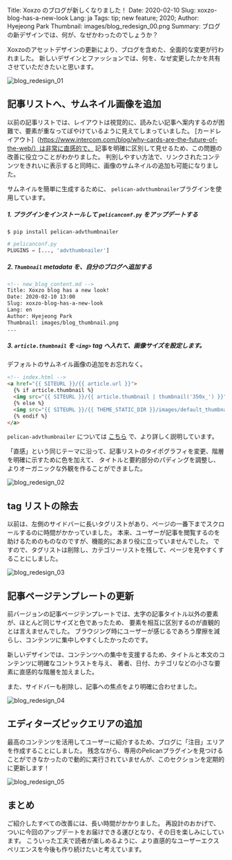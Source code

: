 Title: Xoxzo のブログが新しくなりました！
Date: 2020-02-10
Slug: xoxzo-blog-has-a-new-look
Lang: ja
Tags: tip; new feature; 2020; 
Author: Hyejeong Park
Thumbnail: images/blog_redesign_00.png 
Summary: ブログの新デザインでは、何が、なぜかわったのでしょうか？

Xoxzoのアセットデザインの更新により、ブログを含めた、全面的な変更が行われました。
新しいデザインとファッションでは、何を、なぜ変更したかを共有させていただきたいと思います。

![blog_redesign_01]({filename}/images/blog_redesign_01.png)

## 記事リストへ、サムネイル画像を追加

以前の記事リストでは、レイアウトは視覚的に、読みたい記事へ案内するのが困難で、要素が重なってぼやけているように見えてしまっていました。
[カードレイアウト]（https://www.intercom.com/blog/why-cards-are-the-future-of-the-web/）は非常に直感的で、
記事を明確に区別して見せるため、この問題の改善に役立つことがわかりました。
判別しやすい方法で、リンクされたコンテンツをきれいに表示すると同時に、画像のサムネイルの追加も可能になりました。

サムネイルを簡単に生成するために、 `pelican-advthumbnailer`プラグインを使用しています。


##### 1. プラグインをインストールして `pelicanconf.py` をアップデートする
```
$ pip install pelican-advthumbnailer
```

```python
# pelicanconf.py
PLUGINS = [..., 'advthumbnailer']
```

##### 2. `Thumbnail` metadata を、自分のブログへ追加する
```html
<!-- new_blog_content.md -->
Title: Xoxzo blog has a new look!
Date: 2020-02-10 13:00 
Slug: xoxzo-blog-has-a-new-look
Lang: en
Author: Hyejeong Park
Thumbnail: images/blog_thumbnail.png
...
```

##### 3. `article.thumbnail` を `<img>` tag へ入れて、画像サイズを設定します。
デフォルトのサムネイル画像の追加をお忘れなく。
```html
<!-- index.html -->
<a href="{{ SITEURL }}/{{ article.url }}">
  {% if article.thumbnail %}
  <img src="{{ SITEURL }}/{{ article.thumbnail | thumbnail('350x_') }}">
  {% else %}
  <img src="{{ SITEURL }}/{{ THEME_STATIC_DIR }}/images/default_thumbnail.png">
  {% endif %}
</a>
```

`pelican-advthumbnailer` については [こちら](https://github.com/AlexJF/pelican-advthumbnailer) で、より詳しく説明しています。

「直感」という同じテーマに沿って、記事リストのタイポグラフィを変更、階層を明確に示すために色を加えて、
タイトルと要約部分のパディングを調整し、よりオーガニックな外観を作ることができました。

![blog_redesign_02]({filename}/images/blog_redesign_02.png)

## tag リストの除去
以前は、左側のサイドバーに長いタグリストがあり、ページの一番下までスクロールするのに時間がかかっていました。 
本来、ユーザーが記事を閲覧するのを助けるためのものなのですが、機能的にあまり役に立っていませんでした。 
ですので、タグリストは削除し、カテゴリーリストを残して、ページを見やすくすることにしました。

![blog_redesign_03]({filename}/images/blog_redesign_03.png)

## 記事ページテンプレートの更新
前バージョンの記事ページテンプレートでは、太字の記事タイトル以外の要素が、ほとんど同じサイズと色であったため、
要素を相互に区別するのが直観的とは言えませんでした。 
ブラウジング時にユーザーが感じるであろう摩擦を減らし、コンテンツに集中しやすくしたかったのです。

新しいデザインでは、コンテンツへの集中を支援するため、タイトルと本文のコンテンツに明確なコントラストを与え、
著者、日付、カテゴリなどの小さな要素に直感的な階層を加えました。

また、サイドバーも削除し、記事への焦点をより明確に合わせました。

![blog_redesign_04]({filename}/images/blog_redesign_04.png)

## エディターズピックエリアの追加
最高のコンテンツを活用してユーザーに紹介するため、ブログに「注目」エリアを作成することにしました。 
残念ながら、専用のPelicanプラグインを見つけることができなかったので動的に実行されていませんが、このセクションを定期的に更新します！

![blog_redesign_05]({filename}/images/blog_redesign_05.png)

## まとめ
ご紹介したすべての改善には、長い時間がかかりました。
再設計のおかげで、ついに今回のアップデートをお届けできる運びとなり、その日を楽しみにしています。 
こういった工夫で読者が楽しめるように、より直感的なユーザーエクスペリエンスを今後も作り続けたいと考えています。
